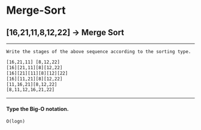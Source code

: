 # Merge-Sort
## [16,21,11,8,12,22] -> Merge Sort
---
``
Write the stages of the above sequence according to the sorting type.
``
```html
[16,21,11] [8,12,22]
[16][21,11][8][12,22]
[16][21][11][8][12][22]
[16][11,21][8][12,22]
[11,16,21][8,12,22]
[8,11,12,16,21,22]
```
----
#### Type the Big-O notation.
``
O(logn)
``
